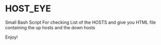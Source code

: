 # HOST_EYE

Small Bash Script For checking List of the HOSTS and give you HTML file containing the up hosts and the down hosts 

Enjoy!

